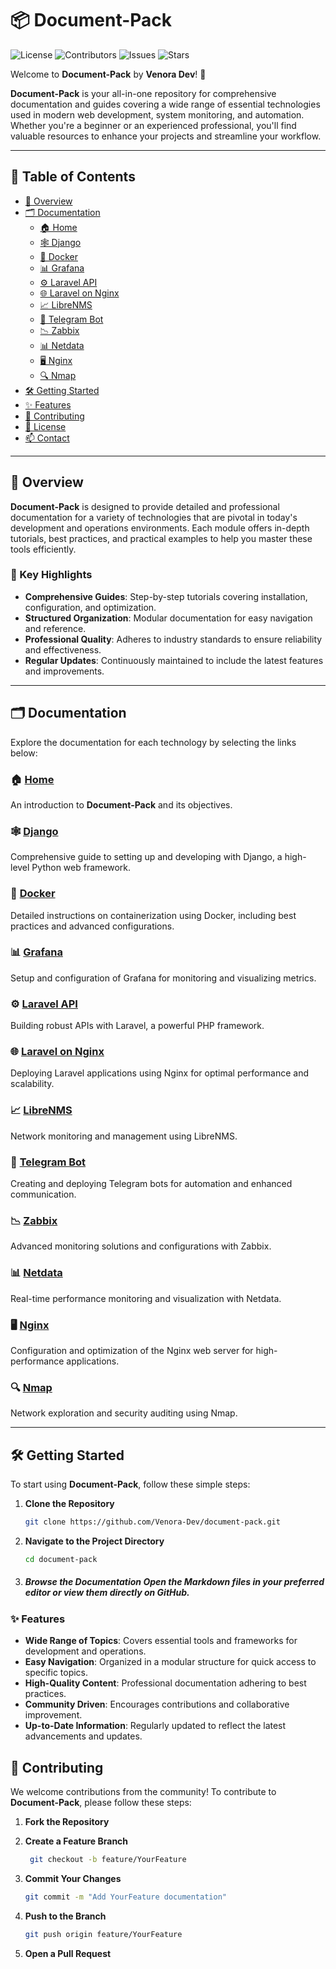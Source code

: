 
# 📦 Document-Pack

![License](https://img.shields.io/badge/license-MIT-blue.svg)
![Contributors](https://img.shields.io/github/contributors/Venora-Dev/document-pack.svg)
![Issues](https://img.shields.io/github/issues/Venora-Dev/document-pack.svg)
![Stars](https://img.shields.io/github/stars/Venora-Dev/document-pack.svg)

Welcome to **Document-Pack** by **Venora Dev**! 🚀

**Document-Pack** is your all-in-one repository for comprehensive documentation and guides covering a wide range of essential technologies used in modern web development, system monitoring, and automation. Whether you're a beginner or an experienced professional, you'll find valuable resources to enhance your projects and streamline your workflow.

---

## 📑 Table of Contents

- [📖 Overview](#-overview)
- [🗂️ Documentation](#-documentation)
  - [🏠 Home](./index.md)
  - [🕸️ Django](./django.md)
  - [🐳 Docker](./docker.md)
  - [📊 Grafana](./grafana.md)
  - [⚙️ Laravel API](./laravel_api.md)
  - [🌐 Laravel on Nginx](./laravel_on_nginx.md)
  - [📈 LibreNMS](./librenms.md)
  - [🤖 Telegram Bot](./telegram_bot.md)
  - [📉 Zabbix](./zabbix.md)
  - [📊 Netdata](./netdata.md)
  - [🖥️ Nginx](./nginx.md)
  - [🔍 Nmap](./nmap.md)
- [🛠️ Getting Started](#-getting-started)
- [✨ Features](#-features)
- [🤝 Contributing](#-contributing)
- [📄 License](#-license)
- [📫 Contact](#-contact)

---

## 📖 Overview

**Document-Pack** is designed to provide detailed and professional documentation for a variety of technologies that are pivotal in today's development and operations environments. Each module offers in-depth tutorials, best practices, and practical examples to help you master these tools efficiently.

### 🌟 Key Highlights

- **Comprehensive Guides**: Step-by-step tutorials covering installation, configuration, and optimization.
- **Structured Organization**: Modular documentation for easy navigation and reference.
- **Professional Quality**: Adheres to industry standards to ensure reliability and effectiveness.
- **Regular Updates**: Continuously maintained to include the latest features and improvements.

---

## 🗂️ Documentation

Explore the documentation for each technology by selecting the links below:

### 🏠 [Home](./index.md)
An introduction to **Document-Pack** and its objectives.

### 🕸️ [Django](./django.md)
Comprehensive guide to setting up and developing with Django, a high-level Python web framework.

### 🐳 [Docker](./docker.md)
Detailed instructions on containerization using Docker, including best practices and advanced configurations.

### 📊 [Grafana](./grafana.md)
Setup and configuration of Grafana for monitoring and visualizing metrics.

### ⚙️ [Laravel API](./laravel_api.md)
Building robust APIs with Laravel, a powerful PHP framework.

### 🌐 [Laravel on Nginx](./laravel_on_nginx.md)
Deploying Laravel applications using Nginx for optimal performance and scalability.

### 📈 [LibreNMS](./librenms.md)
Network monitoring and management using LibreNMS.

### 🤖 [Telegram Bot](./telegram_bot.md)
Creating and deploying Telegram bots for automation and enhanced communication.

### 📉 [Zabbix](./zabbix.md)
Advanced monitoring solutions and configurations with Zabbix.

### 📊 [Netdata](./netdata.md)
Real-time performance monitoring and visualization with Netdata.

### 🖥️ [Nginx](./nginx.md)
Configuration and optimization of the Nginx web server for high-performance applications.

### 🔍 [Nmap](./nmap.md)
Network exploration and security auditing using Nmap.

---

## 🛠️ Getting Started

To start using **Document-Pack**, follow these simple steps:

1. **Clone the Repository**
   ```bash
   git clone https://github.com/Venora-Dev/document-pack.git
   ```
   
2. **Navigate to the Project Directory**
	```bash
	cd document-pack
	```
3. ##### **Browse the Documentation**  Open the Markdown files in your preferred editor or view them directly on GitHub.

### ✨ Features
-   **Wide Range of Topics**: Covers essential tools and frameworks for development and operations.
-   **Easy Navigation**: Organized in a modular structure for quick access to specific topics.
-   **High-Quality Content**: Professional documentation adhering to best practices.
-   **Community Driven**: Encourages contributions and collaborative improvement.
-   **Up-to-Date Information**: Regularly updated to reflect the latest advancements and updates.

## 🤝 Contributing
We welcome contributions from the community! To contribute to  **Document-Pack**, please follow these steps:

1.  **Fork the Repository**
2.  **Create a Feature Branch**
    
	   ``` bash
	    git checkout -b feature/YourFeature
	```
3. **Commit Your Changes**
	```bash
	git commit -m "Add YourFeature documentation"
	```
4. **Push to the Branch**
	```bash
	git push origin feature/YourFeature
	```
5.  **Open a Pull Request**


